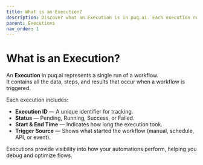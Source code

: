 ```yaml
---
title: What is an Execution?
description: Discover what an Execution is in puq.ai. Each execution represents a single workflow run — explore its structure, status, triggers, and how it helps track automation results.
parent: Executions
nav_order: 1
---
```

# What is an Execution?

An **Execution** in puq.ai represents a single run of a workflow.  
It contains all the data, steps, and results that occur when a workflow is triggered.

Each execution includes:
- **Execution ID** — A unique identifier for tracking.
- **Status** — Pending, Running, Success, or Failed.
- **Start & End Time** — Indicates how long the execution took.
- **Trigger Source** — Shows what started the workflow (manual, schedule, API, or event).

Executions provide visibility into how your automations perform, helping you debug and optimize flows.
